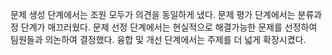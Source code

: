 문제 생성 단계에서는 조원 모두가 의견을 동일하게 냈다.
문제 평가 단계에서는 분류과정 단계가 매끄러웠다.
문제 선정 단계에서는 현실적으로 해결가능한 문제를 선정하여 팀원들과 의논하여 결정했다.
융합 및 개선 단계에서는 주제를 더 넓게 확장시켰다.